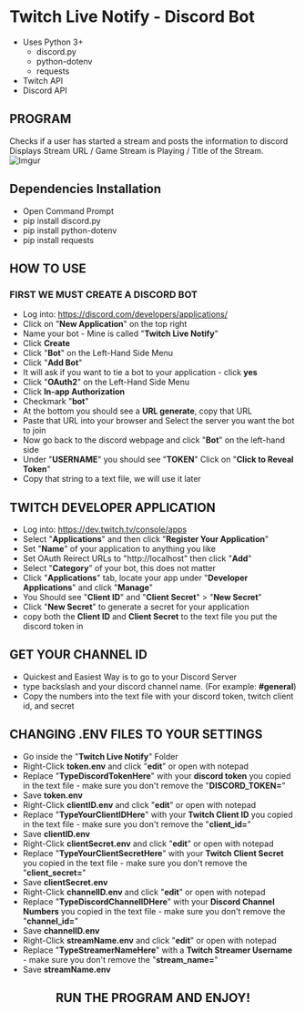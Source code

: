 # Twitch Live Notify - Discord Bot
* Uses Python 3+ 
    * discord.py 
    * python-dotenv
    * requests
* Twitch API 
* Discord API

## PROGRAM
Checks if a user has started a stream and posts the information to discord <br />
Displays Stream URL / Game Stream is Playing / Title of the Stream.
![Imgur](https://imgur.com/Hl9nETw.jpg)

## Dependencies Installation
* Open Command Prompt
* pip install discord.py
* pip install python-dotenv
* pip install requests

## HOW TO USE
### FIRST WE MUST CREATE A DISCORD BOT
* Log into: https://discord.com/developers/applications/
* Click on "**New Application**" on the top right
* Name your bot - Mine is called "**Twitch Live Notify**"
* Click **Create**
* Click "**Bot**" on the Left-Hand Side Menu
* Click "**Add Bot**"
* It will ask if you want to tie a bot to your application - click **yes**
* Click "**OAuth2**" on the Left-Hand Side Menu
* Click **In-app Authorization**
* Checkmark "**bot**"
* At the bottom you should see a **URL generate**, copy that URL
* Paste that URL into your browser and Select the server you want the bot to join
* Now go back to the discord webpage and click "**Bot**" on the left-hand side
* Under "**USERNAME**" you should see "**TOKEN**" Click on "**Click to Reveal Token**"
* Copy that string to a text file, we will use it later

## TWITCH DEVELOPER APPLICATION
* Log into: https://dev.twitch.tv/console/apps
* Select "**Applications**" and then click "**Register Your Application**"
* Set "**Name**" of your application to anything you like
* Set OAuth Reirect URLs to "http://localhost" then click "**Add**"
* Select "**Category**" of your bot, this does not matter
* Click "**Applications**" tab, locate your app under "**Developer Applications**" and click "**Manage**"
* You Should see "**Client ID**" and "**Client Secret**" > "**New Secret**"
* Click "**New Secret**" to generate a secret for your application
* copy both the **Client ID** and **Client Secret** to the text file you put the discord token in

## GET YOUR CHANNEL ID
* Quickest and Easiest Way is to go to your Discord Server
* type backslash and your discord channel name. (For example: **\#general**)
* Copy the numbers into the text file with your discord token, twitch client id, and secret

## CHANGING .ENV FILES TO YOUR SETTINGS
* Go inside the "**Twitch Live Notify**" Folder
* Right-Click **token.env** and click "**edit**" or open with notepad
* Replace "**TypeDiscordTokenHere**" with your **discord token** you copied in the text file - make sure you don't remove the "**DISCORD_TOKEN=**"
* Save **token.env**
* Right-Click **clientID.env** and click "**edit**" or open with notepad
* Replace "**TypeYourClientIDHere**" with your **Twitch Client ID** you copied in the text file - make sure you don't remove the "**client_id=**"
* Save **clientID.env**
* Right-Click **clientSecret.env** and click "**edit**" or open with notepad
* Replace "**TypeYourClientSecretHere**" with your **Twitch Client Secret** you copied in the text file - make sure you don't remove the "**client_secret=**"
* Save **clientSecret.env**
* Right-Click **channelID.env** and click "**edit**" or open with notepad
* Replace "**TypeDiscordChannelIDHere**" with your **Discord Channel Numbers** you copied in the text file - make sure you don't remove the "**channel_id=**"
* Save **channelID.env**
* Right-Click **streamName.env** and click "**edit**" or open with notepad
* Replace "**TypeStreamerNameHere**" with a **Twitch Streamer Username** - make sure you don't remove the "**stream_name=**"
* Save **streamName.env**


<center> <h2><strong>RUN THE PROGRAM AND ENJOY!</strong></h2> </center>


